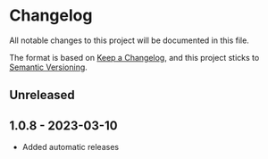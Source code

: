 # Changelog
All notable changes to this project will be documented in this file.

The format is based on [Keep a Changelog](https://keepachangelog.com/en/1.0.0/),
and this project sticks to [Semantic Versioning](https://semver.org/spec/v2.0.0.html).

## Unreleased

## 1.0.8 - 2023-03-10
- Added automatic releases
